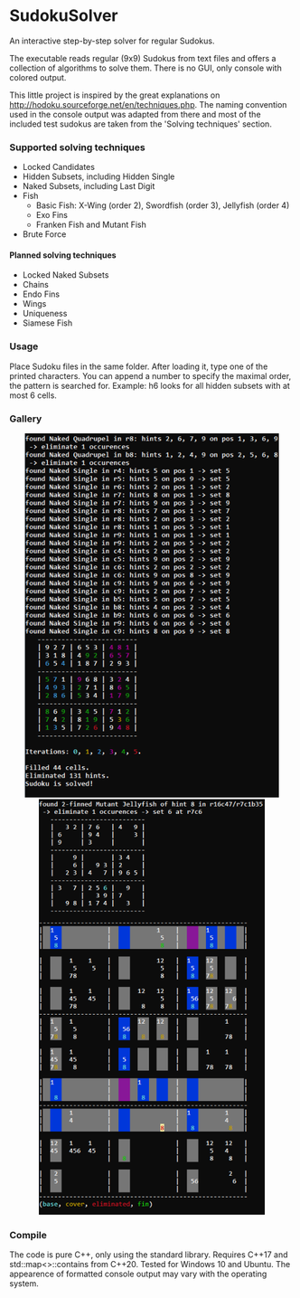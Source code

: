 # SudokuSolver
An interactive step-by-step solver for regular Sudokus.

The executable reads regular (9x9) Sudokus from text files and offers a collection of algorithms to solve them. 
There is no GUI, only console with colored output. 

This little project is inspired by the great explanations on http://hodoku.sourceforge.net/en/techniques.php. 
The naming convention used in the console output was adapted from there and most of the included test sudokus are taken 
from the 'Solving techniques' section.   

### Supported solving techniques
* Locked Candidates
* Hidden Subsets, including Hidden Single
* Naked Subsets, including Last Digit
* Fish
  * Basic Fish: X-Wing (order 2), Swordfish (order 3), Jellyfish (order 4)
  * Exo Fins
  * Franken Fish and Mutant Fish 
* Brute Force

#### Planned solving techniques
* Locked Naked Subsets
* Chains
* Endo Fins
* Wings
* Uniqueness
* Siamese Fish

### Usage
Place Sudoku files in the same folder. After loading it, type one of the printed characters. You can append a number to specify the maximal order, the pattern is searched for. Example: h6 looks for all hidden subsets with at most 6 cells.

### Gallery
<p align="middle">
  <img width=450 src=/pics/naked_subsets.png>
  <img width=400 src=/pics/mutant_jellyfish.png>
</p>

### Compile
The code is pure C++, only using the standard library. Requires C++17 and std::map<>::contains from C++20.
Tested for Windows 10 and Ubuntu. The appearence of formatted console output may vary with the operating system.
